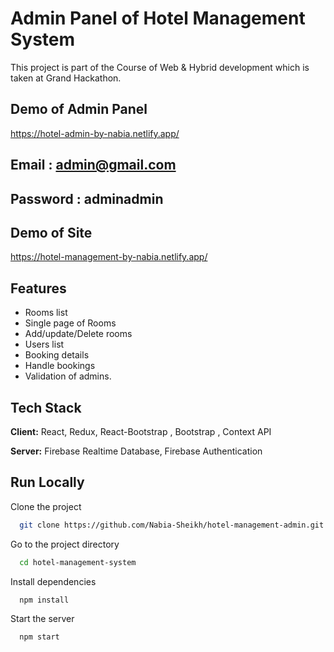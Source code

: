 
# Admin Panel of Hotel Management System

This project is part of the Course of Web & Hybrid development which is taken at Grand Hackathon. 

## Demo of Admin Panel

https://hotel-admin-by-nabia.netlify.app/

## Email : admin@gmail.com
## Password : adminadmin

## Demo of Site

https://hotel-management-by-nabia.netlify.app/



## Features

- Rooms list
- Single page of Rooms
- Add/update/Delete rooms
- Users list
- Booking details
- Handle bookings
- Validation of admins.

## Tech Stack

**Client:** React, Redux, React-Bootstrap , Bootstrap , Context API

**Server:** Firebase Realtime Database, Firebase Authentication


## Run Locally

Clone the project

```bash
  git clone https://github.com/Nabia-Sheikh/hotel-management-admin.git
```

Go to the project directory

```bash
  cd hotel-management-system
```

Install dependencies

```bash
  npm install
```

Start the server

```bash
  npm start
```

